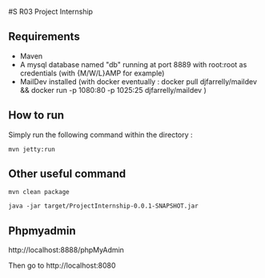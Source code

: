 #S R03 Project Internship

## Requirements
* Maven
* A mysql database named "db" running at port 8889 with root:root as credentials (with {M/W/L}AMP for example)
* MailDev installed (with docker eventually : docker pull djfarrelly/maildev && docker run -p 1080:80 -p 1025:25 djfarrelly/maildev )

## How to run
Simply run the following command within the directory :
~~~
mvn jetty:run
~~~

## Other useful command
~~~
mvn clean package
~~~
~~~
java -jar target/ProjectInternship-0.0.1-SNAPSHOT.jar
~~~

## Phpmyadmin 

http://localhost:8888/phpMyAdmin

Then go to http://localhost:8080
